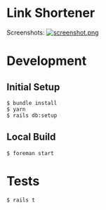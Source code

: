 # Link Shortener

Screenshots:
[![screenshot.png](https://i.postimg.cc/65pLFTvT/screenshot.png)](https://postimg.cc/qgW33JQd)

# Development

## Initial Setup

```
$ bundle install
$ yarn
$ rails db:setup
```

## Local Build

```
$ foreman start
```

# Tests

```
$ rails t
```
